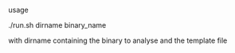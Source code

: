 usage

./run.sh dirname binary_name

with dirname containing the binary to analyse
and the template file